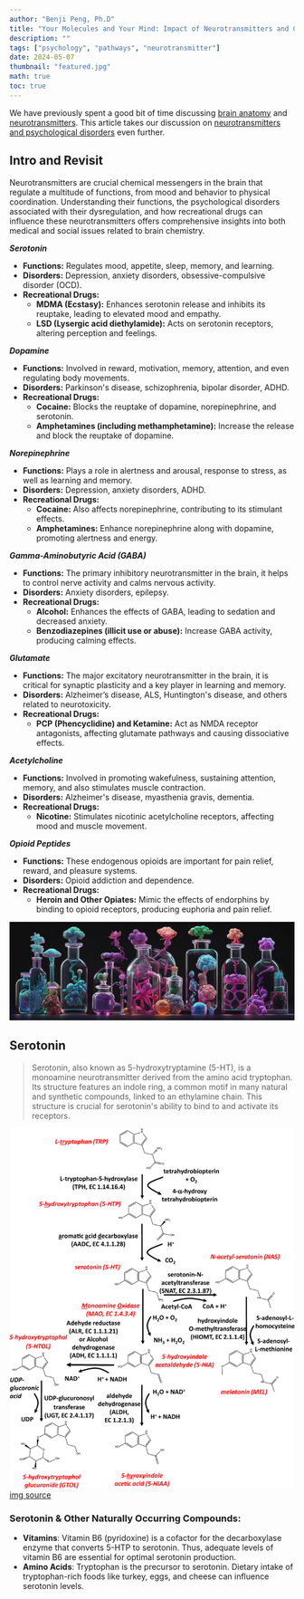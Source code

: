 ```yaml
---
author: "Benji Peng, Ph.D"
title: "Your Molecules and Your Mind: Impact of Neurotransmitters and Chemical Usage"
description: ""
tags: ["psychology", "pathways", "neurotransmitter"]
date: 2024-05-07
thumbnail: "featured.jpg"
math: true
toc: true
---
```


We have previously spent a good bit of time discussing [brain anatomy](../mood-and-neurotransmitter-pathways/#brain-anatomy) and [neurotransmitters](../mood-and-neurotransmitter-pathways/#neurotransmitters). This article takes our discussion on [neurotransmitters and psychological disorders](../mood-and-neurotransmitter-pathways/#neurotransmitters-and-psychological-disorders) even further.

## Intro and Revisit

Neurotransmitters are crucial chemical messengers in the brain that regulate a multitude of functions, from mood and behavior to physical coordination. Understanding their functions, the psychological disorders associated with their dysregulation, and how recreational drugs can influence these neurotransmitters offers comprehensive insights into both medical and social issues related to brain chemistry.

***Serotonin***

- **Functions:** Regulates mood, appetite, sleep, memory, and learning.
- **Disorders:** Depression, anxiety disorders, obsessive-compulsive disorder (OCD).
- **Recreational Drugs:**
  - **MDMA (Ecstasy):** Enhances serotonin release and inhibits its reuptake, leading to elevated mood and empathy.
  - **LSD (Lysergic acid diethylamide):** Acts on serotonin receptors, altering perception and feelings.

***Dopamine***

- **Functions:** Involved in reward, motivation, memory, attention, and even regulating body movements.
- **Disorders:** Parkinson's disease, schizophrenia, bipolar disorder, ADHD.
- **Recreational Drugs:**
  - **Cocaine:** Blocks the reuptake of dopamine, norepinephrine, and serotonin.
  - **Amphetamines (including methamphetamine):** Increase the release and block the reuptake of dopamine.

***Norepinephrine***

- **Functions:** Plays a role in alertness and arousal, response to stress, as well as learning and memory.
- **Disorders:** Depression, anxiety disorders, ADHD.
- **Recreational Drugs:**
  - **Cocaine:** Also affects norepinephrine, contributing to its stimulant effects.
  - **Amphetamines:** Enhance norepinephrine along with dopamine, promoting alertness and energy.

***Gamma-Aminobutyric Acid (GABA)***

- **Functions:** The primary inhibitory neurotransmitter in the brain, it helps to control nerve activity and calms nervous activity.
- **Disorders:** Anxiety disorders, epilepsy.
- **Recreational Drugs:**
  - **Alcohol:** Enhances the effects of GABA, leading to sedation and decreased anxiety.
  - **Benzodiazepines (illicit use or abuse):** Increase GABA activity, producing calming effects.

***Glutamate***

- **Functions:** The major excitatory neurotransmitter in the brain, it is critical for synaptic plasticity and a key player in learning and memory.
- **Disorders:** Alzheimer’s disease, ALS, Huntington's disease, and others related to neurotoxicity.
- **Recreational Drugs:**
  - **PCP (Phencyclidine) and Ketamine:** Act as NMDA receptor antagonists, affecting glutamate pathways and causing dissociative effects.

***Acetylcholine***

- **Functions:** Involved in promoting wakefulness, sustaining attention, memory, and also stimulates muscle contraction.
- **Disorders:** Alzheimer's disease, myasthenia gravis, dementia.
- **Recreational Drugs:**
  - **Nicotine:** Stimulates nicotinic acetylcholine receptors, affecting mood and muscle movement.

***Opioid Peptides***

- **Functions:** These endogenous opioids are important for pain relief, reward, and pleasure systems.
- **Disorders:** Opioid addiction and dependence.
- **Recreational Drugs:**
  - **Heroin and Other Opiates:** Mimic the effects of endorphins by binding to opioid receptors, producing euphoria and pain relief.

![featured](featured2.jpg)

## Serotonin

> Serotonin, also known as 5-hydroxytryptamine (5-HT), is a monoamine neurotransmitter derived from the amino acid tryptophan. Its structure features an indole ring, a common motif in many natural and synthetic compounds, linked to an ethylamine chain. This structure is crucial for serotonin's ability to bind to and activate its receptors.

![The-biochemical-pathway-of-serotonin-synthesis-and-metabolism-L-Tryptopha](The-biochemical-pathway-of-serotonin-synthesis-and-metabolism-L-Tryptophan-the.png)
[img source](https://doi.org/10.3390/cancers13184532 )

### Serotonin & Other Naturally Occurring Compounds:

- **Vitamins**: Vitamin B6 (pyridoxine) is a cofactor for the decarboxylase enzyme that converts 5-HTP to serotonin. Thus, adequate levels of vitamin B6 are essential for optimal serotonin production.
- **Amino Acids**: Tryptophan is the precursor to serotonin. Dietary intake of tryptophan-rich foods like turkey, eggs, and cheese can influence serotonin levels.
